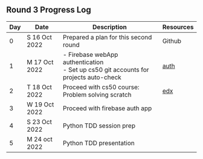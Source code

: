 ## Round 3 Progress Log
| Day | Date | Description | Resources |
|-------|-----------------|------------------------------------|---------------|
| 0 | S 16 Oct 2022 | Prepared a plan for this second round | Github |
| 1 | M 17 Oct 2022 | - Firebase webApp authentication <br> - Set up cs50 git accounts for projects auto-check | [auth](https://github.com/betascribbles/auth)|
| 2 | T 18 Oct 2022 | Proceed with cs50 course: Problem solving scratch | [edx]() |
| 3 | W 19 Oct 2022 | Proceed with firebase auth app | 
| 4 | S 23 Oct 2022 | Python TDD session prep|
| 5 | M 24 oct 2022 | Python TDD presentation |	

